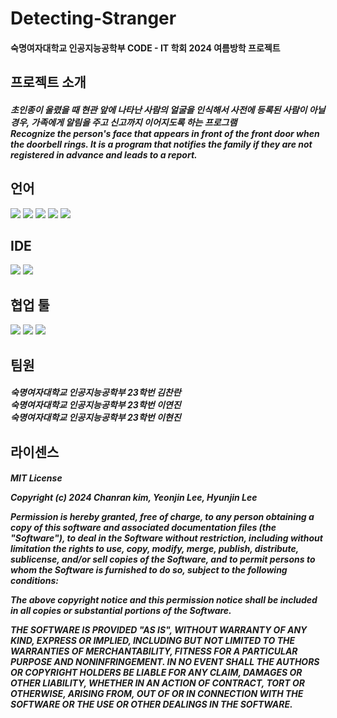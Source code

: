 # Detecting-Stranger

<h4>숙명여자대학교 인공지능공학부 CODE - IT  학회 2024 여름방학 프로젝트</h4>



## 프로젝트 소개
<h5>초인종이 울렸을 때 현관 앞에 나타난 사람의 얼굴을 인식해서 사전에 등록된 사람이 아닐 경우, 가족에게 알림을 주고 신고까지 이어지도록 하는 프로그램 <br>
Recognize the person's face that appears in front of the front door when the doorbell rings. It is a program that notifies the family if they are not registered in advance and leads to a report. </h5>


## 언어 
<img src="https://img.shields.io/badge/Python-3776AB?style=for-the-badge&logo=Python&logoColor=white">
<img src="https://img.shields.io/badge/Flask-000000?style=for-the-badge&logo=Flask&logoColor=white">
<img src="https://img.shields.io/badge/HTML5-E34F26?style=flat-square&logo=html5&logoColor=white"/>
<img src="https://img.shields.io/badge/CSS3-1572B6?style=for-the-badge&logo=CSS3&logoColor=white">
<img src="https://img.shields.io/badge/JavaScript-F7DF1E?style=for-the-badge&logo=JavaScript&logoColor=white">


## IDE
<img src="https://img.shields.io/badge/Visual Studio-5C2D91?style=flat-square&logo=Visual Studio&logoColor=white"/>
<img src="https://img.shields.io/badge/Figma-F24E1E?styleat-square&logo=figma&logoColor=white"/>


## 협업 툴
<img src="https://img.shields.io/badge/Git-F05032?style=flat-square&logo=git&logoColor=white"/>
<img src="https://img.shields.io/badge/GitHub-181717?style=flat-square&logo=GitHub&logoColor=white"/>
<img src="https://img.shields.io/badge/Kakao Talk-FFCD00?style=flat-square&logo=kakaotalk&logoColor=white"/>


## 팀원 

<h5>숙명여자대학교 인공지능공학부 23학번 김찬란 <br>
숙명여자대학교 인공지능공학부 23학번 이연진 <br>
숙명여자대학교 인공지능공학부 23학번 이현진 <br> </h5>
  


## 라이센스
<h5>
MIT License

Copyright (c) 2024 Chanran kim, Yeonjin Lee, Hyunjin Lee

Permission is hereby granted, free of charge, to any person obtaining a copy
of this software and associated documentation files (the "Software"), to deal
in the Software without restriction, including without limitation the rights
to use, copy, modify, merge, publish, distribute, sublicense, and/or sell
copies of the Software, and to permit persons to whom the Software is
furnished to do so, subject to the following conditions:

The above copyright notice and this permission notice shall be included in all
copies or substantial portions of the Software.

THE SOFTWARE IS PROVIDED "AS IS", WITHOUT WARRANTY OF ANY KIND, EXPRESS OR
IMPLIED, INCLUDING BUT NOT LIMITED TO THE WARRANTIES OF MERCHANTABILITY,
FITNESS FOR A PARTICULAR PURPOSE AND NONINFRINGEMENT. IN NO EVENT SHALL THE
AUTHORS OR COPYRIGHT HOLDERS BE LIABLE FOR ANY CLAIM, DAMAGES OR OTHER
LIABILITY, WHETHER IN AN ACTION OF CONTRACT, TORT OR OTHERWISE, ARISING FROM,
OUT OF OR IN CONNECTION WITH THE SOFTWARE OR THE USE OR OTHER DEALINGS IN THE
SOFTWARE.
</h5>
